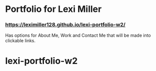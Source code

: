 # Portfolio for Lexi Miller

### https://leximiller128.github.io/lexi-portfolio-w2/

Has options for About Me, Work and Contact Me that will be made into clickable links.

# lexi-portfolio-w2
